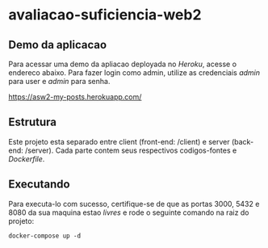 # avaliacao-suficiencia-web2

## Demo da aplicacao

Para acessar uma demo da apliacao deployada no _Heroku_, acesse o endereco abaixo. Para fazer login como admin, utilize as credenciais *admin* para user e *admin* para senha.

https://asw2-my-posts.herokuapp.com/

## Estrutura

Este projeto esta separado entre client (front-end: /client) e server (back-end: /server). Cada parte contem seus respectivos codigos-fontes e _Dockerfile_.

## Executando

Para executa-lo com sucesso, certifique-se de que as portas 3000, 5432 e 8080 da sua maquina estao *livres* e rode o seguinte comando na raiz do projeto:

```
docker-compose up -d
```
